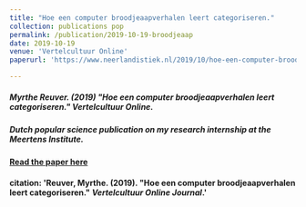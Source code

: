 ```yaml
---
title: "Hoe een computer broodjeaapverhalen leert categoriseren."
collection: publications pop
permalink: /publication/2019-10-19-broodjeaap
date: 2019-10-19
venue: 'Vertelcultuur Online'
paperurl: 'https://www.neerlandistiek.nl/2019/10/hoe-een-computer-broodjeaapverhalen-leert-categoriseren/'

---
```

##### Myrthe Reuver. (2019) "Hoe een computer broodjeaapverhalen leert categoriseren." Vertelcultuur Online.

##### Dutch popular science publication on my research internship at the Meertens Institute.

#### [Read the paper here](https://www.neerlandistiek.nl/2019/10/hoe-een-computer-broodjeaapverhalen-leert-categoriseren/)

#### citation: 'Reuver, Myrthe. (2019). &quot;Hoe een computer broodjeaapverhalen leert categoriseren.&quot; <i>Vertelcultuur Online Journal</i>.'
